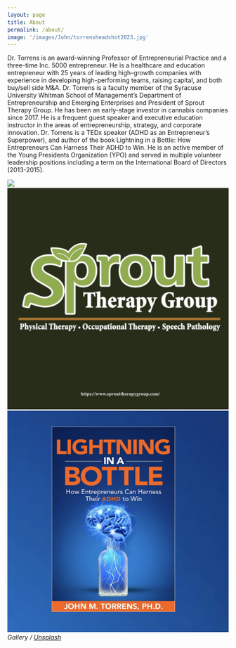 ```yaml
---
layout: page
title: About
permalink: /about/
image: '/images/John/torrensheadshot2023.jpg'
---
```


Dr. Torrens is an award-winning Professor of Entrepreneurial Practice and a three-time Inc. 5000 entrepreneur. He is a healthcare and education entrepreneur with 25 years of leading high-growth companies with experience in developing high-performing teams, raising capital, and both buy/sell side M&A. Dr. Torrens is a faculty member of the Syracuse University Whitman School of Management’s Department of Entrepreneurship and Emerging Enterprises and President of Sprout Therapy Group. He has been an early-stage investor in cannabis companies since 2017. He is a frequent guest speaker and executive education instructor in the areas of entrepreneurship, strategy, and corporate innovation. Dr. Torrens is a TEDx speaker (ADHD as an Entrepreneur’s Superpower), and author of the book Lightning in a Bottle: How Entrepreneurs Can Harness Their ADHD to Win. He is an active member of the Young Presidents Organization (YPO) and served in multiple volunteer leadership positions including a term on the International Board of Directors (2013-2015).

<div class="gallery-box">
  <div class="gallery">
    <img src="/images/John/torrensheadshotsquare2023.jpg" loading="lazy">
    <img src="/images/John/sproutsquare.png" loading="lazy">
    <img src="/images/John/lighteningsquare.png" loading="lazy">
  </div>
  <em>Gallery / <a href="https://unsplash.com/" target="_blank">Unsplash</a></em>
</div>
